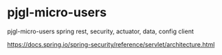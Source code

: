 # pjgl-micro-users
pjgl-micro-users spring rest, security, actuator, data, config client

https://docs.spring.io/spring-security/reference/servlet/architecture.html
